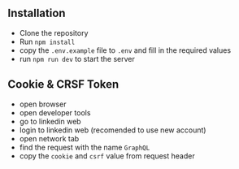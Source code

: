 ## Installation
- Clone the repository
- Run `npm install`
- copy the `.env.example` file to `.env` and fill in the required values
- run `npm run dev` to start the server

## Cookie & CRSF Token
- open browser
- open developer tools
- go to linkedin web
- login to linkedin web (recomended to use new account)
- open network tab
- find the request with the name `GraphQL`
- copy the `cookie` and `csrf` value from request header
